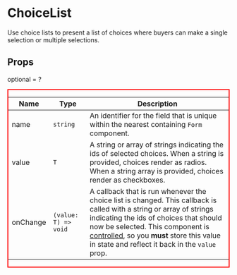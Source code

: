 # ChoiceList

Use choice lists to present a list of choices where buyers can make
a single selection or multiple selections.

## Props
optional = ?


<div style="border: 2px red solid;">

| Name | Type | Description |
| --- | --- | --- |
| name | <code>string</code> | An identifier for the field that is unique within the nearest containing `Form` component.  |
| value | <code>T</code> | A string or array of strings indicating the ids of selected choices. When a string is provided, choices render as radios. When a string array is provided, choices render as checkboxes.  |
| onChange | <code>(value: T) => void</code> | A callback that is run whenever the choice list is changed. This callback is called with a string or array of strings indicating the ids of choices that should now be selected. This component is [controlled](https://reactjs.org/docs/forms.html#controlled-components), so you **must** store this value in state and reflect it back in the `value` prop.  |

</div>